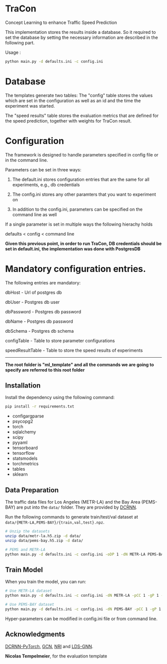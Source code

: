# TraCon
Concept Learning to enhance Traffic Speed Prediction

This implementation stores the results inside a database. So it required to set the database by setting the necessary information are described in the following part.

Usage : 
```bash
python main.py -d defaults.ini -c config.ini
```

# Database

The templates generate two tables:
 The "config" table stores the values which are set in the configuration as well
 as an id and the time the experiment was started.
 
 The "speed results" table stores the evaluation metrics that are defined for the speed prediction, together with weights for TraCon result. 
 
# Configuration
 
 The framework is designed to handle parameters specified in config file or in the command line.
 
 Parameters can be set in three ways:
 
 1) The default.ini stores configuration entries that are the same for all experiments, e.g., db credentials
 
 2) The config.ini stores any other paramters that you want to experiment on
 
 3) In addition to the config.ini, parameters can be specified on the command line as well
 
 If a single parameter is set in multiple ways the following hierachy holds
 
 defaults < config < command line


**Given this previous point, in order to run TraCon, DB credentials should be set in default.ini, the implementation was done with PostgresDB** 

 
 # Mandatory configuration entries. 
 
 The following entries are mandatory:
 
dbHost - Url of postgres db

dbUser - Postgres db user

dbPassword - Postgres db password

dbName - Postgres db password

dbSchema - Postgres db schema

configTable - Table to store parameter configurations

speedResultTable - Table to store the speed results of experiments


****
**The root folder is "ml_template" and all the commands we are going to specify are referred to this root folder**


## Installation

Install the dependency using the following command:

```bash
pip install -r requirements.txt
```

* configargparse
* psycopg2
* torch
* sqlalchemy
* scipy
* pyyaml
* tensorboard
* tensorflow
* statsmodels
* torchmetrics
* tables
* sklearn



## Data Preparation

The traffic data files for Los Angeles (METR-LA) and the Bay Area (PEMS-BAY) are put into the `data/` folder. They are provided by [DCRNN](https://github.com/chnsh/DCRNN_PyTorch).

Run the following commands to generate train/test/val dataset at  `data/{METR-LA,PEMS-BAY}/{train,val,test}.npz`.
```bash
# Unzip the datasets
unzip data/metr-la.h5.zip -d data/
unzip data/pems-bay.h5.zip -d data/

# PEMS and METR-LA
python main.py -d defaults.ini -c config.ini -oDP 1 -dN METR-LA PEMS-BAY

```


## Train Model

When you train the model, you can run:

```bash
# Use METR-LA dataset
python main.py -d defaults.ini -c config.ini -dN METR-LA -pCC 1 -gP 1 -pO 1 -mN HA MA VAR ST_Norm Graph_WaveNet

# Use PEMS-BAY dataset
python main.py -d defaults.ini -c config.ini -dN PEMS-BAY -pCC 1 -gP 1 -pO 1 -mN HA MA VAR ST_Norm Graph_WaveNet
```

Hyper-parameters can be modified in config.ini file or from command line.


## Acknowledgments

[DCRNN-PyTorch](https://github.com/chnsh/DCRNN_PyTorch), [GCN](https://github.com/tkipf/gcn), [NRI](https://github.com/ethanfetaya/NRI) and [LDS-GNN](https://github.com/lucfra/LDS-GNN).

**Nicolas Tempelmeier**, for the evaluation template
